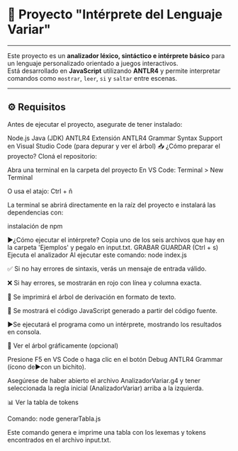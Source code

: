 # 📘 Proyecto "Intérprete del Lenguaje Variar"

---

Este proyecto es un **analizador léxico, sintáctico e intérprete básico** para un lenguaje personalizado orientado a juegos interactivos.  
Está desarrollado en **JavaScript** utilizando **ANTLR4** y permite interpretar comandos como `mostrar`, `leer`, `si` y `saltar` entre escenas.

---

## ⚙️ Requisitos

Antes de ejecutar el proyecto, asegurate de tener instalado:

Node.js
Java (JDK)
ANTLR4
Extensión ANTLR4 Grammar Syntax Support en Visual Studio Code (para depurar y ver el árbol)
📥 ¿Cómo preparar el proyecto?
Cloná el repositorio:

Abra una terminal en la carpeta del proyecto En VS Code: Terminal > New Terminal

O usa el atajo: Ctrl + ñ

La terminal se abrirá directamente en la raíz del proyecto e instalará las dependencias con:

instalación de npm

▶️¿Cómo ejecutar el intérprete?
Copia uno de los seis archivos que hay en la carpeta 'Ejemplos' y pegalo en input.txt. GRABAR GUARDAR (Ctrl + s)
Ejecuta el analizador
Al ejecutar este comando: node index.js

✅ Si no hay errores de sintaxis, verás un mensaje de entrada válido.

❌ Si hay errores, se mostrarán en rojo con línea y columna exacta.

🌳 Se imprimirá el árbol de derivación en formato de texto.

📝 Se mostrará el código JavaScript generado a partir del código fuente.

▶️Se ejecutará el programa como un intérprete, mostrando los resultados en consola.

🔎 Ver el árbol gráficamente (opcional)

Presione F5 en VS Code o haga clic en el botón Debug ANTLR4 Grammar (ícono de▶️con un bichito).

Asegúrese de haber abierto el archivo AnalizadorVariar.g4 y tener seleccionada la regla inicial (AnalizadorVariar) arriba a la izquierda.

📊 Ver la tabla de tokens

Comando: node generarTabla.js

Este comando genera e imprime una tabla con los lexemas y tokens encontrados en el archivo input.txt.